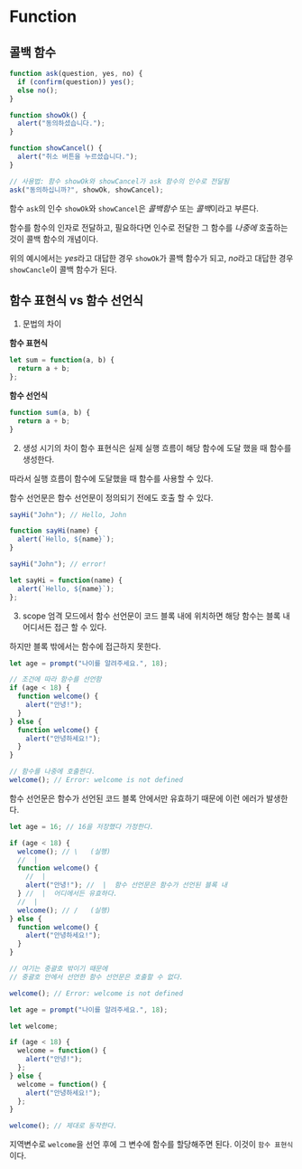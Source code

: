 # Function

## 콜백 함수

```js
function ask(question, yes, no) {
  if (confirm(question)) yes();
  else no();
}

function showOk() {
  alert("동의하셨습니다.");
}

function showCancel() {
  alert("취소 버튼을 누르셨습니다.");
}

// 사용법: 함수 showOk와 showCancel가 ask 함수의 인수로 전달됨
ask("동의하십니까?", showOk, showCancel);
```

함수 `ask`의 인수 `showOk`와 `showCancel`은 _콜백함수_ 또는 *콜백*이라고 부른다.

함수를 함수의 인자로 전달하고, 필요하다면 인수로 전달한 그 함수를 _나중에_ 호출하는것이 콜백 함수의 개념이다.

위의 예시에서는 *yes*라고 대답한 경우 `showOk`가 콜백 함수가 되고, *no*라고 대답한 경우 `showCancle`이 콜백 함수가 된다.

## 함수 표현식 vs 함수 선언식

1. 문법의 차이

**함수 표현식**

```js
let sum = function(a, b) {
  return a + b;
};
```

**함수 선언식**

```js
function sum(a, b) {
  return a + b;
}
```

2. 생성 시기의 차이
   함수 표현식은 실제 실행 흐름이 해당 함수에 도달 했을 때 함수를 생성한다.

따라서 실행 흐름이 함수에 도달했을 때 함수를 사용할 수 있다.

함수 선언문은 함수 선언문이 정의되기 전에도 호출 할 수 있다.

```js
sayHi("John"); // Hello, John

function sayHi(name) {
  alert(`Hello, ${name}`);
}
```

```js
sayHi("John"); // error!

let sayHi = function(name) {
  alert(`Hello, ${name}`);
};
```

3. scope
   엄격 모드에서 함수 선언문이 코드 블록 내에 위치하면 해당 함수는 블록 내 어디서든 접근 할 수 있다.

하지만 블록 밖에서는 함수에 접근하지 못한다.

```js
let age = prompt("나이를 알려주세요.", 18);

// 조건에 따라 함수를 선언함
if (age < 18) {
  function welcome() {
    alert("안녕!");
  }
} else {
  function welcome() {
    alert("안녕하세요!");
  }
}

// 함수를 나중에 호출한다.
welcome(); // Error: welcome is not defined
```

함수 선언문은 함수가 선언된 코드 블록 안에서만 유효하기 때문에 이런 에러가 발생한다.

```js
let age = 16; // 16을 저장했다 가정한다.

if (age < 18) {
  welcome(); // \   (실행)
  //  |
  function welcome() {
    //  |
    alert("안녕!"); //  |  함수 선언문은 함수가 선언된 블록 내
  } //  |  어디에서든 유효하다.
  //  |
  welcome(); // /   (실행)
} else {
  function welcome() {
    alert("안녕하세요!");
  }
}

// 여기는 중괄호 밖이기 때문에
// 중괄호 안에서 선언한 함수 선언문은 호출할 수 없다.

welcome(); // Error: welcome is not defined
```

```js
let age = prompt("나이를 알려주세요.", 18);

let welcome;

if (age < 18) {
  welcome = function() {
    alert("안녕!");
  };
} else {
  welcome = function() {
    alert("안녕하세요!");
  };
}

welcome(); // 제대로 동작한다.
```

지역변수로 `welcome`을 선언 후에 그 변수에 함수를 할당해주면 된다.
이것이 `함수 표현식`이다.
